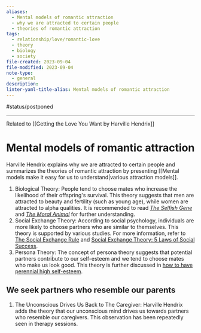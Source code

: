 ```yaml
---
aliases:
  - Mental models of romantic attraction
  - why we are attracted to certain people
  - theories of romantic attraction
tags:
  - relationship/love/romantic-love
  - theory
  - biology
  - society
file-created: 2023-09-04
file-modified: 2023-09-04
note-type:
  - general
description: 
linter-yaml-title-alias: Mental models of romantic attraction
---
```

#status/postponed

---

Related to [[Getting the Love You Want by Harville Hendrix]]

# Mental models of romantic attraction

Harville Hendrix explains why we are attracted to certain people and summarizes the theories of romantic attraction by presenting [[Mental models make it easy for us to understand|various attraction models]].

1. Biological Theory: People tend to choose mates who increase the likelihood of their offspring's survival. This theory suggests that men are attracted to beauty and fertility (such as young age), while women are attracted to alpha qualities. It is recommended to read _[The Selfish Gene](https://thepowermoves.com/the-selfish-gene-summary/)_ and _[The Moral Animal](https://thepowermoves.com/the-moral-animal-summary/)_ for further understanding.
2. Social Exchange Theory: According to social psychology, individuals are more likely to choose partners who are similar to themselves. This theory is supported by various studies. For more information, refer to [The Social Exchange Rule](https://thepowermoves.com/the-social-exchange-theory/) and [Social Exchange Theory: 5 Laws of Social Success](https://thepowermoves.com/the-social-exchange-theory/).
3. Persona Theory: The concept of persona theory suggests that potential partners contribute to our self-esteem and we tend to choose mates who make us look good. This theory is further discussed in [how to have perennial high self-esteem](https://thepowermoves.com/the-antifragile-ego/).

## We seek partners who resemble our parents

1. The Unconscious Drives Us Back to The Caregiver: Harville Hendrix adds the theory that our unconscious mind drives us towards partners who resemble our caregivers. This observation has been repeatedly seen in therapy sessions.
